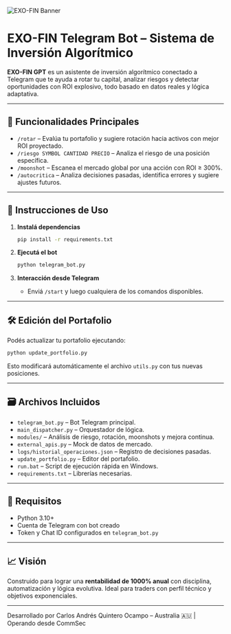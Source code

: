 ![EXO-FIN Banner](README_banner.png.png)

# EXO-FIN Telegram Bot – Sistema de Inversión Algorítmico

**EXO-FIN GPT** es un asistente de inversión algorítmico conectado a Telegram que te ayuda a rotar tu capital, analizar riesgos y detectar oportunidades con ROI explosivo, todo basado en datos reales y lógica adaptativa.

---

## 🧠 Funcionalidades Principales

- `/rotar` – Evalúa tu portafolio y sugiere rotación hacia activos con mejor ROI proyectado.
- `/riesgo SYMBOL CANTIDAD PRECIO` – Analiza el riesgo de una posición específica.
- `/moonshot` – Escanea el mercado global por una acción con ROI ≥ 300%.
- `/autocritica` – Analiza decisiones pasadas, identifica errores y sugiere ajustes futuros.

---

## 🚀 Instrucciones de Uso

1. **Instalá dependencias**
   ```bash
   pip install -r requirements.txt
   ```

2. **Ejecutá el bot**
   ```bash
   python telegram_bot.py
   ```

3. **Interacción desde Telegram**
   - Enviá `/start` y luego cualquiera de los comandos disponibles.

---

## 🛠 Edición del Portafolio

Podés actualizar tu portafolio ejecutando:

```bash
python update_portfolio.py
```

Esto modificará automáticamente el archivo `utils.py` con tus nuevas posiciones.

---

## 🗃 Archivos Incluidos

- `telegram_bot.py` – Bot Telegram principal.
- `main_dispatcher.py` – Orquestador de lógica.
- `modules/` – Análisis de riesgo, rotación, moonshots y mejora continua.
- `external_apis.py` – Mock de datos de mercado.
- `logs/historial_operaciones.json` – Registro de decisiones pasadas.
- `update_portfolio.py` – Editor del portafolio.
- `run.bat` – Script de ejecución rápida en Windows.
- `requirements.txt` – Librerías necesarias.

---

## 📌 Requisitos

- Python 3.10+
- Cuenta de Telegram con bot creado
- Token y Chat ID configurados en `telegram_bot.py`

---

## 📈 Visión

Construido para lograr una **rentabilidad de 1000% anual** con disciplina, automatización y lógica evolutiva. Ideal para traders con perfil técnico y objetivos exponenciales.

---

Desarrollado por Carlos Andrés Quintero Ocampo – Australia 🇦🇺 | Operando desde CommSec
